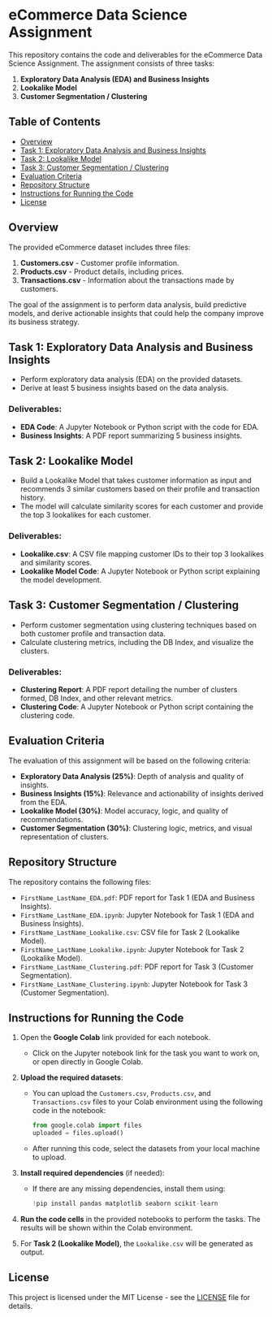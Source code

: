# eCommerce Data Science Assignment

This repository contains the code and deliverables for the eCommerce Data Science Assignment. The assignment consists of three tasks:
1. **Exploratory Data Analysis (EDA) and Business Insights**
2. **Lookalike Model**
3. **Customer Segmentation / Clustering**

## Table of Contents
- [Overview](#overview)
- [Task 1: Exploratory Data Analysis and Business Insights](#task-1-exploratory-data-analysis-and-business-insights)
- [Task 2: Lookalike Model](#task-2-lookalike-model)
- [Task 3: Customer Segmentation / Clustering](#task-3-customer-segmentation--clustering)
- [Evaluation Criteria](#evaluation-criteria)
- [Repository Structure](#repository-structure)
- [Instructions for Running the Code](#instructions-for-running-the-code)
- [License](#license)

## Overview
The provided eCommerce dataset includes three files:
1. **Customers.csv** - Customer profile information.
2. **Products.csv** - Product details, including prices.
3. **Transactions.csv** - Information about the transactions made by customers.

The goal of the assignment is to perform data analysis, build predictive models, and derive actionable insights that could help the company improve its business strategy.

## Task 1: Exploratory Data Analysis and Business Insights
- Perform exploratory data analysis (EDA) on the provided datasets.
- Derive at least 5 business insights based on the data analysis.

### Deliverables:
- **EDA Code**: A Jupyter Notebook or Python script with the code for EDA.
- **Business Insights**: A PDF report summarizing 5 business insights.

## Task 2: Lookalike Model
- Build a Lookalike Model that takes customer information as input and recommends 3 similar customers based on their profile and transaction history.
- The model will calculate similarity scores for each customer and provide the top 3 lookalikes for each customer.

### Deliverables:
- **Lookalike.csv**: A CSV file mapping customer IDs to their top 3 lookalikes and similarity scores.
- **Lookalike Model Code**: A Jupyter Notebook or Python script explaining the model development.

## Task 3: Customer Segmentation / Clustering
- Perform customer segmentation using clustering techniques based on both customer profile and transaction data.
- Calculate clustering metrics, including the DB Index, and visualize the clusters.

### Deliverables:
- **Clustering Report**: A PDF report detailing the number of clusters formed, DB Index, and other relevant metrics.
- **Clustering Code**: A Jupyter Notebook or Python script containing the clustering code.

## Evaluation Criteria
The evaluation of this assignment will be based on the following criteria:
- **Exploratory Data Analysis (25%)**: Depth of analysis and quality of insights.
- **Business Insights (15%)**: Relevance and actionability of insights derived from the EDA.
- **Lookalike Model (30%)**: Model accuracy, logic, and quality of recommendations.
- **Customer Segmentation (30%)**: Clustering logic, metrics, and visual representation of clusters.

## Repository Structure
The repository contains the following files:
- `FirstName_LastName_EDA.pdf`: PDF report for Task 1 (EDA and Business Insights).
- `FirstName_LastName_EDA.ipynb`: Jupyter Notebook for Task 1 (EDA and Business Insights).
- `FirstName_LastName_Lookalike.csv`: CSV file for Task 2 (Lookalike Model).
- `FirstName_LastName_Lookalike.ipynb`: Jupyter Notebook for Task 2 (Lookalike Model).
- `FirstName_LastName_Clustering.pdf`: PDF report for Task 3 (Customer Segmentation).
- `FirstName_LastName_Clustering.ipynb`: Jupyter Notebook for Task 3 (Customer Segmentation).

## Instructions for Running the Code

1. Open the **Google Colab** link provided for each notebook.
   - Click on the Jupyter notebook link for the task you want to work on, or open directly in Google Colab.
   
2. **Upload the required datasets**:
   - You can upload the `Customers.csv`, `Products.csv`, and `Transactions.csv` files to your Colab environment using the following code in the notebook:
     ```python
     from google.colab import files
     uploaded = files.upload()
     ```
   - After running this code, select the datasets from your local machine to upload.

3. **Install required dependencies** (if needed):
   - If there are any missing dependencies, install them using:
     ```python
     !pip install pandas matplotlib seaborn scikit-learn
     ```

4. **Run the code cells** in the provided notebooks to perform the tasks. The results will be shown within the Colab environment.

5. For **Task 2 (Lookalike Model)**, the `Lookalike.csv` will be generated as output.

## License
This project is licensed under the MIT License - see the [LICENSE](LICENSE) file for details.
